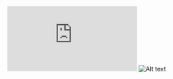 [![](https://raw.githubusercontent.com/imaheshno1/imaheshno1/main/index.html)](https://www.linkedin.com/in/imaheshno1/)
![Alt text](https://path-to-your-svg-file.svg)
